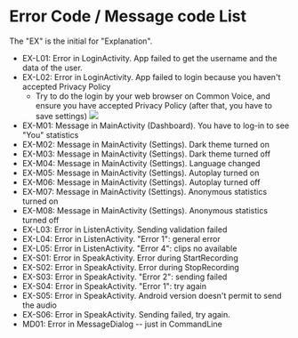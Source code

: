 # Error Code / Message code List

The "EX" is the initial for "Explanation".

- EX-L01: Error in LoginActivity. App failed to get the username and the data of the user.
- EX-L02: Error in LoginActivity. App failed to login because you haven't accepted Privacy Policy
  - Try to do the login by your web browser on Common Voice, and ensure you have accepted Privacy Policy (after that, you have to save settings)
    <img src="./images/privacy_policy.png">
- EX-M01: Message in MainActivity (Dashboard). You have to log-in to see "You" statistics
- EX-M02: Message in MainActivity (Settings). Dark theme turned on
- EX-M03: Message in MainActivity (Settings). Dark theme turned off
- EX-M04: Message in MainActivity (Settings). Language changed
- EX-M05: Message in MainActivity (Settings). Autoplay turned on
- EX-M06: Message in MainActivity (Settings). Autoplay turned off
- EX-M07: Message in MainActivity (Settings). Anonymous statistics turned on
- EX-M08: Message in MainActivity (Settings). Anonymous statistics turned off
- EX-L03: Error in ListenActivity. Sending validation failed
- EX-L04: Error in ListenActivity. "Error 1": general error
- EX-L05: Error in ListenActivity. "Error 4": clips no available
- EX-S01: Error in SpeakActivity. Error during StartRecording
- EX-S02: Error in SpeakActivity. Error during StopRecording
- EX-S03: Error in SpeakActivity. "Error 2": sending failed
- EX-S04: Error in SpeakActivity. "Error 1": try again
- EX-S05: Error in SpeakActivity. Android version doesn't permit to send the audio
- EX-S06: Error in SpeakActivity. Sending failed, try again.
- MD01: Error in MessageDialog -- just in CommandLine